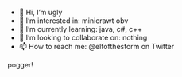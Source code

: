 - 👋 Hi, I’m ugly
- 👀 I’m interested in: minicrawt obv
- 🌱 I’m currently learning: java, c#, c++
- 💞️ I’m looking to collaborate on: nothing
- 📫 How to reach me: @elfofthestorm on Twitter



pogger!
